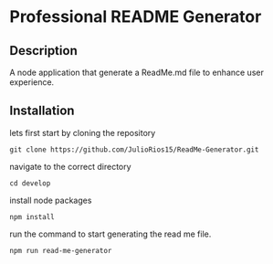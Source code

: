 # Professional README Generator

## Description
A node application that generate a ReadMe.md file to enhance user experience.

## Installation

lets first start by cloning the repository

``` git
git clone https://github.com/JulioRios15/ReadMe-Generator.git
```

navigate to the correct directory
``` 
cd develop
```

install node packages

```
npm install
```

run the command to start generating the read me file.
```
npm run read-me-generator
```



